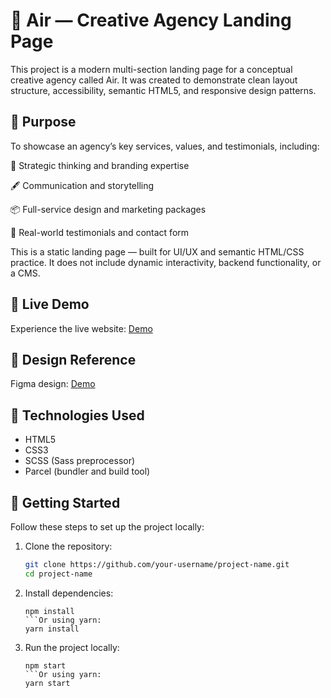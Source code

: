 # 🎨 Air — Creative Agency Landing Page

This project is a modern multi-section landing page for a conceptual creative agency called Air. It was created to demonstrate clean layout structure, accessibility, semantic HTML5, and responsive design patterns.

## 🎯 Purpose

To showcase an agency’s key services, values, and testimonials, including:

🧠 Strategic thinking and branding expertise

🖋️ Communication and storytelling

📦 Full-service design and marketing packages

💬 Real-world testimonials and contact form

This is a static landing page — built for UI/UX and semantic HTML/CSS practice. It does not include dynamic interactivity, backend functionality, or a CMS.

## 🔗 Live Demo

Experience the live website: [Demo](https://stanishevskyy.github.io/dia-agency-site/)

## 🎨 Design Reference

Figma design:
[Demo](https://www.figma.com/design/7qwsWggv9BAxMi2VPhBuPr/Air--formerly-Dia--?node-id=0-1&p=f&t=eAa56I89LzK649Bd-0)

## 🧰 Technologies Used

- HTML5
- CSS3
- SCSS (Sass preprocessor)
- Parcel (bundler and build tool)

## 🚀 Getting Started

Follow these steps to set up the project locally:

1. Clone the repository:

   ```bash
   git clone https://github.com/your-username/project-name.git
   cd project-name
   ```

2. Install dependencies:

   ````Using npm:
   npm install
   ```Or using yarn:
   yarn install
   ````

3. Run the project locally:

   ````Using npm:
   npm start
   ```Or using yarn:
   yarn start
   ````

